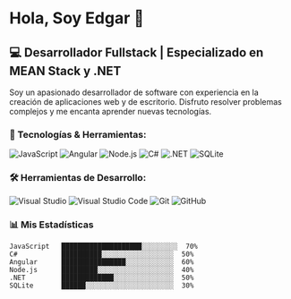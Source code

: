 # Hola, Soy Edgar 👋

## 💻 Desarrollador Fullstack | Especializado en MEAN Stack y .NET

Soy un apasionado desarrollador de software con experiencia en la creación de aplicaciones web y de escritorio. Disfruto resolver problemas complejos y me encanta aprender nuevas tecnologías.

### 🚀 Tecnologías & Herramientas:

![JavaScript](https://img.shields.io/badge/JavaScript-F7DF1E?style=for-the-badge&logo=javascript&logoColor=black)
![Angular](https://img.shields.io/badge/Angular-DD0031?style=for-the-badge&logo=angular&logoColor=white)
![Node.js](https://img.shields.io/badge/Node.js-339933?style=for-the-badge&logo=nodedotjs&logoColor=white)
![C#](https://img.shields.io/badge/C%23-239120?style=for-the-badge&logo=csharp&logoColor=white)
![.NET](https://img.shields.io/badge/.NET-512BD4?style=for-the-badge&logo=dotnet&logoColor=white)
![SQLite](https://img.shields.io/badge/SQLite-003B57?style=for-the-badge&logo=sqlite&logoColor=white)

### 🛠️ Herramientas de Desarrollo:

![Visual Studio](https://img.shields.io/badge/Visual%20Studio-5C2D91?style=for-the-badge&logo=visual%20studio&logoColor=white)
![Visual Studio Code](https://img.shields.io/badge/Visual%20Studio%20Code-0078d7?style=for-the-badge&logo=visual%20studio%20code&logoColor=white)
![Git](https://img.shields.io/badge/Git-F05032?style=for-the-badge&logo=git&logoColor=white)
![GitHub](https://img.shields.io/badge/GitHub-181717?style=for-the-badge&logo=github&logoColor=white)

### 📊 Mis Estadísticas

```plaintext
JavaScript   ████████████████████░░░░░░░░░  70%
C#           ██████████░░░░░░░░░░░░░░░░░░  50%
Angular      ████████████████░░░░░░░░░░░░  60%
Node.js      █████████░░░░░░░░░░░░░░░░░░░  40%
.NET         █████████████░░░░░░░░░░░░░░░  50%
SQLite       ██████░░░░░░░░░░░░░░░░░░░░░░  30%
